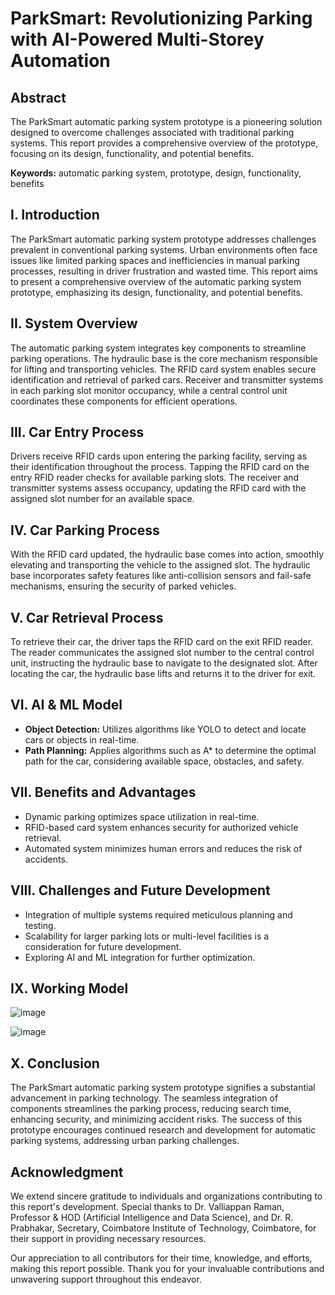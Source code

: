 # ParkSmart: Revolutionizing Parking with AI-Powered Multi-Storey Automation

## Abstract
The ParkSmart automatic parking system prototype is a pioneering solution designed to overcome challenges associated with traditional parking systems. This report provides a comprehensive overview of the prototype, focusing on its design, functionality, and potential benefits.

**Keywords:** automatic parking system, prototype, design, functionality, benefits

## I. Introduction
The ParkSmart automatic parking system prototype addresses challenges prevalent in conventional parking systems. Urban environments often face issues like limited parking spaces and inefficiencies in manual parking processes, resulting in driver frustration and wasted time. This report aims to present a comprehensive overview of the automatic parking system prototype, emphasizing its design, functionality, and potential benefits.

## II. System Overview
The automatic parking system integrates key components to streamline parking operations. The hydraulic base is the core mechanism responsible for lifting and transporting vehicles. The RFID card system enables secure identification and retrieval of parked cars. Receiver and transmitter systems in each parking slot monitor occupancy, while a central control unit coordinates these components for efficient operations.

## III. Car Entry Process
Drivers receive RFID cards upon entering the parking facility, serving as their identification throughout the process. Tapping the RFID card on the entry RFID reader checks for available parking slots. The receiver and transmitter systems assess occupancy, updating the RFID card with the assigned slot number for an available space.

## IV. Car Parking Process
With the RFID card updated, the hydraulic base comes into action, smoothly elevating and transporting the vehicle to the assigned slot. The hydraulic base incorporates safety features like anti-collision sensors and fail-safe mechanisms, ensuring the security of parked vehicles.

## V. Car Retrieval Process
To retrieve their car, the driver taps the RFID card on the exit RFID reader. The reader communicates the assigned slot number to the central control unit, instructing the hydraulic base to navigate to the designated slot. After locating the car, the hydraulic base lifts and returns it to the driver for exit.

## VI. AI & ML Model
- **Object Detection:** Utilizes algorithms like YOLO to detect and locate cars or objects in real-time.
- **Path Planning:** Applies algorithms such as A* to determine the optimal path for the car, considering available space, obstacles, and safety.

## VII. Benefits and Advantages
- Dynamic parking optimizes space utilization in real-time.
- RFID-based card system enhances security for authorized vehicle retrieval.
- Automated system minimizes human errors and reduces the risk of accidents.

## VIII. Challenges and Future Development
- Integration of multiple systems required meticulous planning and testing.
- Scalability for larger parking lots or multi-level facilities is a consideration for future development.
- Exploring AI and ML integration for further optimization.

## IX. Working Model
![image](https://github.com/Kaviyarasu-S007/AI_Parking_System/assets/151661034/ef7a22fc-03ab-4e2b-88ed-c02323c69748)

![image](https://github.com/Kaviyarasu-S007/AI_Parking_System/assets/151661034/39a45543-1480-42f5-8fc7-d7551f12c907)


## X. Conclusion
The ParkSmart automatic parking system prototype signifies a substantial advancement in parking technology. The seamless integration of components streamlines the parking process, reducing search time, enhancing security, and minimizing accident risks. The success of this prototype encourages continued research and development for automatic parking systems, addressing urban parking challenges.

## Acknowledgment
We extend sincere gratitude to individuals and organizations contributing to this report's development. Special thanks to Dr. Valliappan Raman, Professor & HOD (Artificial Intelligence and Data Science), and Dr. R. Prabhakar, Secretary, Coimbatore Institute of Technology, Coimbatore, for their support in providing necessary resources.

Our appreciation to all contributors for their time, knowledge, and efforts, making this report possible. Thank you for your invaluable contributions and unwavering support throughout this endeavor.
